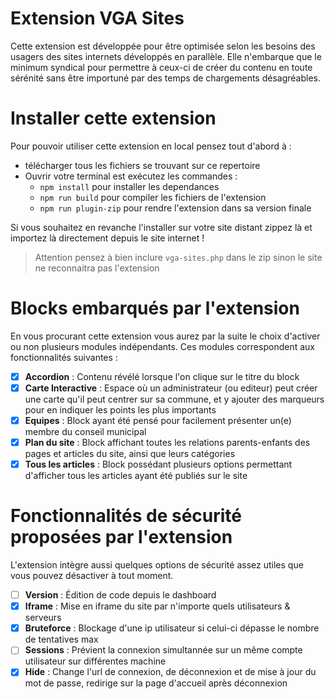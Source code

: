 # Extension VGA Sites

Cette extension est développée pour être optimisée selon les besoins des usagers des sites internets développés en parallèle.
Elle n'embarque que le minimum syndical pour permettre à ceux-ci de créer du contenu en toute sérénité 
sans être importuné par des temps de chargements désagréables.

# Installer cette extension
Pour pouvoir utiliser cette extension en local pensez tout d'abord à : 
  - télécharger tous les fichiers se trouvant sur ce repertoire
  - Ouvrir votre terminal est exécutez les commandes :
      - `npm install` pour installer les dependances
      - `npm run build` pour compiler les fichiers de l'extension
      - `npm run plugin-zip` pour rendre l'extension dans sa version finale
      
Si vous souhaitez en revanche l'installer sur votre site distant zippez là et importez là directement depuis le site internet !

> Attention pensez à bien inclure `vga-sites.php` dans le zip sinon le site ne reconnaitra pas l'extension

# Blocks embarqués par l'extension
En vous procurant cette extension vous aurez par la suite le choix d'activer ou non plusieurs modules indépendants.
Ces modules correspondent aux fonctionnalités suivantes :

- [x] **Accordion** : Contenu révélé lorsque l'on clique sur le titre du block
- [x] **Carte Interactive** : Espace où un administrateur (ou editeur) peut créer une carte qu'il peut centrer sur sa commune, et y ajouter des marqueurs pour en indiquer les points les plus importants
- [x] **Equipes** : Block ayant été pensé pour facilement présenter un(e) membre du conseil municipal
- [x] **Plan du site** : Block affichant toutes les relations parents-enfants des pages et articles du site, ainsi que leurs catégories
- [x] **Tous les articles** : Block possédant plusieurs options permettant d'afficher tous les articles ayant été publiés sur le site

# Fonctionnalités de sécurité proposées par l'extension
L'extension intègre aussi quelques options de sécurité assez utiles que vous pouvez désactiver à tout moment.

- [ ] **Version** : Édition de code depuis le dashboard
- [x] **Iframe** : Mise en iframe du site par n'importe quels utilisateurs & serveurs
- [x] **Bruteforce** : Blockage d'une ip utilisateur si celui-ci dépasse le nombre de tentatives max
- [ ] **Sessions** : Prévient la connexion simultannée sur un même compte utilisateur sur différentes machine
- [x] **Hide** : Change l'url de connexion, de déconnexion et de mise à jour du mot de passe, redirige sur la page d'accueil après déconnexion
